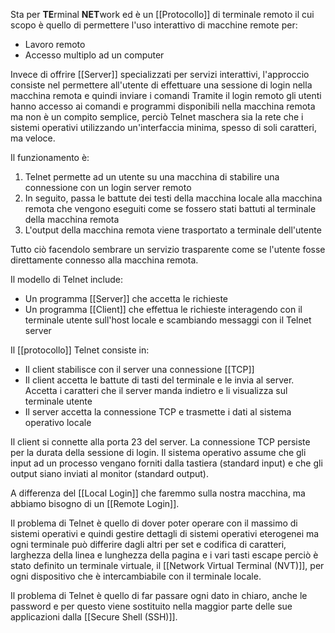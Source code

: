 Sta per **TE**rminal **NET**work ed è un [[Protocollo]] di terminale remoto il cui scopo è quello di permettere l'uso interattivo di macchine remote per:
- Lavoro remoto
- Accesso multiplo ad un computer

Invece di offrire [[Server]] specializzati per servizi interattivi, l'approccio consiste nel permettere all'utente di effettuare una sessione di login nella macchina remota e quindi inviare i comandi
Tramite il login remoto gli utenti hanno accesso ai comandi e programmi disponibili nella macchina remota ma non è un compito semplice, perciò Telnet maschera sia la rete che i sistemi operativi utilizzando un'interfaccia minima, spesso di soli caratteri, ma veloce.

Il funzionamento è:
1. Telnet permette ad un utente su una macchina di stabilire una connessione con un login server remoto
2. In seguito, passa le battute dei testi della macchina locale alla macchina remota che vengono eseguiti come se fossero stati battuti al terminale della macchina remota
3. L'output della macchina remota viene trasportato a terminale dell'utente

Tutto ciò facendolo sembrare un servizio trasparente come se l'utente fosse direttamente connesso alla macchina remota.

Il modello di Telnet include:
- Un programma [[Server]] che accetta le richieste
- Un programma [[Client]] che effettua le richieste interagendo con il terminale utente sull'host locale e scambiando messaggi con il Telnet server

Il [[protocollo]] Telnet consiste in:
- Il client stabilisce con il server una connessione [[TCP]]
- Il client accetta le battute di tasti del terminale e le invia al server. Accetta i caratteri che il server manda indietro e li visualizza sul terminale utente
- Il server accetta la connessione TCP e trasmette i dati al sistema operativo locale

Il client si connette alla porta 23 del server. La connessione TCP persiste per la durata della sessione di login.
Il sistema operativo assume che gli input ad un processo vengano forniti dalla tastiera (standard input) e che gli output siano inviati al monitor (standard output).

A differenza del [[Local Login]] che faremmo sulla nostra macchina, ma abbiamo bisogno di un [[Remote Login]].

Il problema di Telnet è quello di dover poter operare con il massimo di sistemi operativi e quindi gestire dettagli di sistemi operativi eterogenei ma ogni terminale può differire dagli altri per set e codifica di caratteri, larghezza della linea e lunghezza della pagina e i vari tasti escape perciò è stato definito un terminale virtuale, il [[Network Virtual Terminal (NVT)]], per ogni dispositivo che è intercambiabile con il terminale locale.

Il problema di Telnet è quello di far passare ogni dato in chiaro, anche le password e per questo viene sostituito nella maggior parte delle sue applicazioni dalla [[Secure Shell (SSH)]].